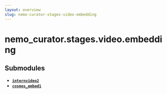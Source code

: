 ```yaml
---
layout: overview
slug: nemo-curator-stages-video-embedding
---
```


# nemo_curator.stages.video.embedding



## Submodules

- **[`internvideo2`](nemo-curator-stages-video-embedding-internvideo2)**
- **[`cosmos_embed1`](nemo-curator-stages-video-embedding-cosmos-embed1)**

